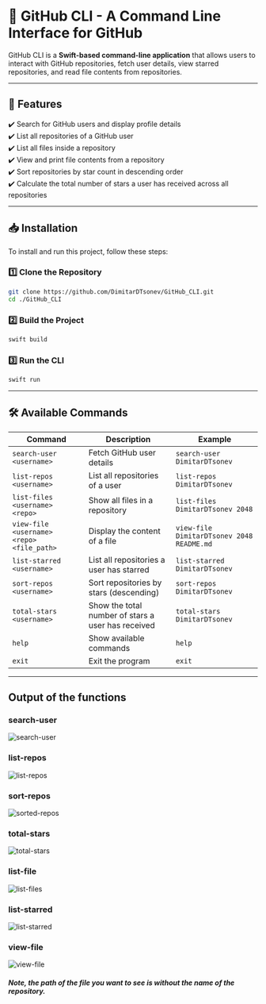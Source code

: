 # **🚀 GitHub CLI - A Command Line Interface for GitHub**

GitHub CLI is a **Swift-based command-line application** that allows users to interact with GitHub repositories, fetch user details, view starred repositories, and read file contents from repositories.

---

## **📌 Features**
✔️ Search for GitHub users and display profile details  
✔️ List all repositories of a GitHub user  
✔️ List all files inside a repository  
✔️ View and print file contents from a repository  
✔️ Sort repositories by star count in descending order  
✔️ Calculate the total number of stars a user has received across all repositories  

---

## **📥 Installation**
To install and run this project, follow these steps:

### **1️⃣ Clone the Repository**
```sh
git clone https://github.com/DimitarDTsonev/GitHub_CLI.git
cd ./GitHub_CLI
```
### **2️⃣ Build the Project**
```sh
swift build
```

### **3️⃣ Run the CLI**
```sh
swift run
```
---

## **🛠 Available Commands**
| Command | Description | Example |
|---------|------------|---------|
| `search-user <username>` | Fetch GitHub user details | `search-user DimitarDTsonev` |
| `list-repos <username>` | List all repositories of a user | `list-repos DimitarDTsonev` |
| `list-files <username> <repo>` | Show all files in a repository | `list-files DimitarDTsonev 2048` |
| `view-file <username> <repo> <file_path>` | Display the content of a file | `view-file DimitarDTsonev 2048 README.md` |
| `list-starred <username>` | List all repositories a user has starred | `list-starred DimitarDTsonev` |
| `sort-repos <username>` | Sort repositories by stars (descending) | `sort-repos DimitarDTsonev` |
| `total-stars <username>` | Show the total number of stars a user has received | `total-stars DimitarDTsonev` |
| `help` | Show available commands | `help` |
| `exit` | Exit the program | `exit` |

---

## **Output of the functions**

### **search-user <username>**

![search-user](https://github.com/user-attachments/assets/4fc23f07-454e-4bda-981c-d5c810a48299)


### **list-repos <username>**

![list-repos](https://github.com/user-attachments/assets/f81ec37a-42cf-461c-9310-863695489de5)

### **sort-repos <username>**

![sorted-repos](https://github.com/user-attachments/assets/0b37042d-2e81-4c3b-ae0c-f85c6864af06)

### **total-stars <username>**

![total-stars](https://github.com/user-attachments/assets/376d07dd-11f7-4be5-9035-d9d399cc2c6f)

### **list-file <username> <repo>**

![list-files](https://github.com/user-attachments/assets/3d79f154-7f6c-4449-8569-153846ed0adf)

### **list-starred <username>**

![list-starred](https://github.com/user-attachments/assets/c6c3eb16-9751-4e96-a9c7-61ba964b91a8)

### **view-file <username> <repo> <path>**

![view-file](https://github.com/user-attachments/assets/6bfa1ea8-f5ac-4925-8fc4-d2528964c04b)

#### ***Note, the path of the file you want to see is without the name of the repository.***
